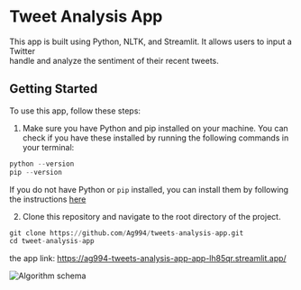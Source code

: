 # Tweet Analysis App
  <p> This app is built using Python, NLTK, and Streamlit. It allows users to input a Twitter 
  <br> handle and analyze the sentiment of their recent tweets. </p>
  
  
  ## Getting Started
   To use this app, follow these steps:
   
  1. Make sure you have Python and pip installed on your machine. You can check if you have these installed by 
   running the following commands in your terminal:
   
   ```python
   python --version
   pip --version
   ```
   
   If you do not have Python or `pip` installed, you can install them by following the instructions [here](https://realpython.com/installing-python/)
   
  2. Clone this repository and navigate to the root directory of the project.
   
   ```python
   git clone https://github.com/Ag994/tweets-analysis-app.git
   cd tweet-analysis-app
   ```
   
   




































the app link: https://ag994-tweets-analysis-app-app-lh85qr.streamlit.app/

![Algorithm schema](./images/schema.jpg)
